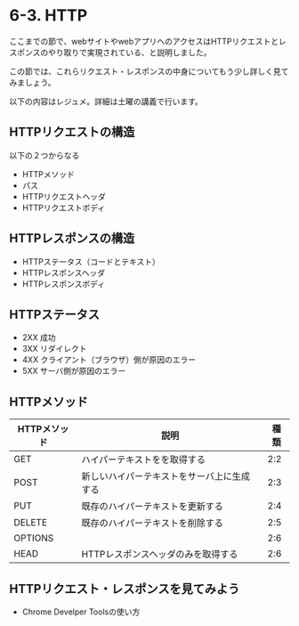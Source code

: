 # 6-3. HTTP
ここまでの節で、webサイトやwebアプリへのアクセスはHTTPリクエストとレスポンスのやり取りで実現されている、と説明しました。

この節では、これらリクエスト・レスポンスの中身についてもう少し詳しく見てみましょう。

以下の内容はレジュメ。詳細は土曜の講義で行います。

## HTTPリクエストの構造
以下の２つからなる
- HTTPメソッド
- パス
- HTTPリクエストヘッダ
- HTTPリクエストボディ

## HTTPレスポンスの構造
- HTTPステータス（コードとテキスト）
- HTTPレスポンスヘッダ
- HTTPレスポンスボディ

## HTTPステータス
- 2XX 成功
- 3XX リダイレクト
- 4XX クライアント（ブラウザ）側が原因のエラー
- 5XX サーバ側が原因のエラー

## HTTPメソッド
| HTTPメソッド | 説明 | 種類 |
| -- | -- | -- |
| GET | ハイパーテキストをを取得する | 2:2 |
| POST | 新しいハイパーテキストをサーバ上に生成する | 2:3 |
| PUT | 既存のハイパーテキストを更新する | 2:4 |
| DELETE | 既存のハイパーテキストを削除する | 2:5 |
| OPTIONS |  | 2:6 |
| HEAD | HTTPレスポンスヘッダのみを取得する | 2:6 |



## HTTPリクエスト・レスポンスを見てみよう
- Chrome Develper Toolsの使い方

